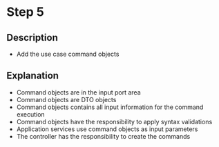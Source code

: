 # Step 5

## Description

- Add the use case command objects

## Explanation

- Command objects are in the input port area
- Command objects are DTO objects
- Command objects contains all input information for the command execution
- Command objects have the responsibility to apply syntax validations
- Application services use command objects as input parameters
- The controller has the responsibility to create the commands 